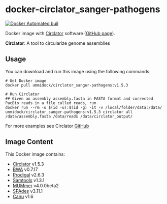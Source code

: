 # docker-circlator_sanger-pathogens

[![Docker Automated buil](https://img.shields.io/docker/automated/jrottenberg/ffmpeg.svg)](https://hub.docker.com/r/ummidock/circlator_sanger-pathogens/)

Docker image with [Circlator](http://sanger-pathogens.github.io/circlator/) software ([GitHub page](https://github.com/sanger-pathogens/circlator/wiki)).

**Circlator**: A tool to circularize genome assemblies

## Usage

You can download and run this image using the following commands:

```
# Get Docker image
docker pull ummidock/circlator_sanger-pathogens:v1.5.3

# Run Circlator
## Given an assembly assembly.fasta in FASTA format and corrected PacBio reads in a file called reads, run
docker run --rm -u $(id -u):$(id -g) -it -v /local/folder/data:/data/ ummidock/circlator_sanger-pathogens:v1.5.3 circlator all /data/assembly.fasta /data/reads /data/circlator_output/
```
For more examples see Circlator [GitHub](https://github.com/sanger-pathogens/circlator/wiki)

## Image Content

This Docker image contains:
* [Circlator](http://sanger-pathogens.github.io/circlator/) v1.5.3
* [BWA](http://bio-bwa.sourceforge.net/) v0.7.17
* [Prodigal](https://github.com/hyattpd/Prodigal) v2.6.3
* [Samtools](http://www.htslib.org/) v1.3.1
* [MUMmer](https://github.com/mummer4/mummer) v4.0.0beta2
* [SPAdes](http://cab.spbu.ru/software/spades/) v3.11.1
* [Canu](http://canu.readthedocs.io/en/latest/) v1.6
